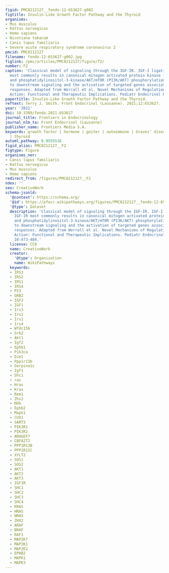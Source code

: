 ```yaml
---
figid: PMC8212127__fendo-12-653627-g002
figtitle: Insulin-Like Growth Factor Pathway and the Thyroid
organisms:
- Mus musculus
- Rattus norvegicus
- Homo sapiens
- Nicotiana tabacum
- Canis lupus familiaris
- Severe acute respiratory syndrome coronavirus 2
pmcid: PMC8212127
filename: fendo-12-653627-g002.jpg
figlink: /pmc/articles/PMC8212127/figure/f2/
number: F2
caption: 'Classical model of signaling through the IGF-IR. IGF-I ligation of IGF-IR
  most commonly results in canonical mitogen activated protein kinase (MAPK)/Ras-Raf-Erk
  and phosphatidylinositol-3-kinase/AKT/mTOR (PI3K/AKT) phosphorylation, critical
  to downstream signaling and the activation of targeted genes associated with IGF-I
  responses. Adapted from Worrall et al. Novel Mechanisms of Regulation of IGF-1R
  Action: Functional and Therapeutic Implications. Pediatr Endocrinol Rev. 2013 10:473-484.'
papertitle: Insulin-Like Growth Factor Pathway and the Thyroid.
reftext: Terry J. Smith. Front Endocrinol (Lausanne). 2021;12:653627.
year: '2021'
doi: 10.3389/fendo.2021.653627
journal_title: Frontiers in Endocrinology
journal_nlm_ta: Front Endocrinol (Lausanne)
publisher_name: Frontiers Media S.A.
keywords: growth factor | hormone | goiter | autoimmune | Graves’ disease | ophthalmopathy
  | thyroid
automl_pathway: 0.9555516
figid_alias: PMC8212127__F2
figtype: Figure
organisms_ner:
- Canis lupus familiaris
- Rattus norvegicus
- Mus musculus
- Homo sapiens
redirect_from: /figures/PMC8212127__F2
ndex: ''
seo: CreativeWork
schema-jsonld:
  '@context': https://schema.org/
  '@id': https://pfocr.wikipathways.org/figures/PMC8212127__fendo-12-653627-g002.html
  '@type': Dataset
  description: 'Classical model of signaling through the IGF-IR. IGF-I ligation of
    IGF-IR most commonly results in canonical mitogen activated protein kinase (MAPK)/Ras-Raf-Erk
    and phosphatidylinositol-3-kinase/AKT/mTOR (PI3K/AKT) phosphorylation, critical
    to downstream signaling and the activation of targeted genes associated with IGF-I
    responses. Adapted from Worrall et al. Novel Mechanisms of Regulation of IGF-1R
    Action: Functional and Therapeutic Implications. Pediatr Endocrinol Rev. 2013
    10:473-484.'
  license: CC0
  name: CreativeWork
  creator:
    '@type': Organization
    name: WikiPathways
  keywords:
  - IRS3
  - IRS2
  - IRS1
  - IRS4
  - PI3
  - GRB2
  - IGF2
  - IGF1
  - Irs3
  - Irs2
  - Irs1
  - Irs4
  - Wfdc15b
  - Grb2
  - Akt1
  - Igf2
  - Ephb1
  - Pik3ca
  - Ecm1
  - Ppp1r13b
  - Serpina1c
  - Igf1
  - Shc1
  - ras
  - Hras
  - Kras
  - Rem1
  - Zhx2
  - Mdk
  - Ephb2
  - Mapk1
  - CUX1
  - SART3
  - PIK3R1
  - PIK3R2
  - ARHGEF7
  - CBFA2T2
  - PPP1R13B
  - PPP1R12C
  - XYLT2
  - SOS1
  - SOS2
  - AKT1
  - AKT2
  - AKT3
  - IGF1R
  - SHC1
  - SHC2
  - SHC3
  - SHC4
  - KRAS
  - HRAS
  - NRAS
  - ZHX2
  - ARAF
  - BRAF
  - RAF1
  - MAP2K7
  - MAP2K1
  - MAP2K2
  - EPHB2
  - MAPK1
  - MAPK3
---
```


